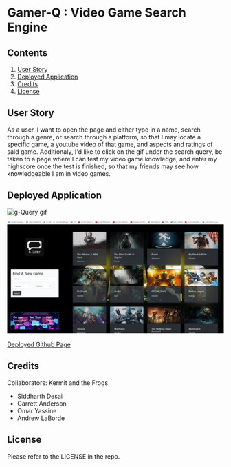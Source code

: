 # Gamer-Q : Video Game Search Engine

## Contents

1. [User Story](#user-story)
2. [Deployed Application](#deployed-application)
3. [Credits](#credits)
4. [License](#license)

## User Story

As a user, I want to open the page and either type in a name, search through a genre, or search through a platform, so that I may locate a specific game, a youtube video of that game, and aspects and ratings of said game. Additionaly, I'd like to click on the gif under the search query, be taken to a page where I can test my video game knowledge, and enter my highscore once the test is finished, so that my friends may see how knowledgeable I am in video games.

## Deployed Application

![g-Query gif](assets/images/gamerQ.gif)

![g-Query Trivia gif](assets/images/GamerQT.gif)

[Deployed Github Page](https://andylaborde.github.io/Gamer-Q/)

## Credits

Collaborators: Kermit and the Frogs

- Siddharth Desai
- Garrett Anderson
- Omar Yassine
- Andrew LaBorde

## License

Please refer to the LICENSE in the repo.
